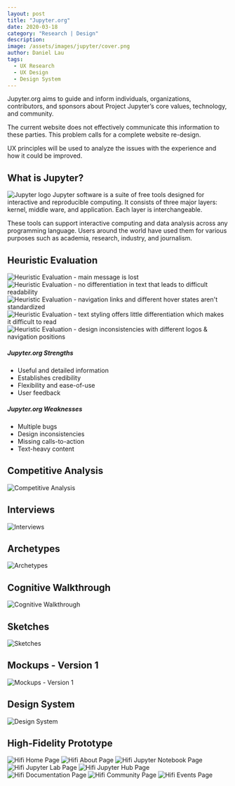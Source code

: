 ```yaml
---
layout: post
title: "Jupyter.org"
date: 2020-03-18
category: "Research | Design"
description: 
image: /assets/images/jupyter/cover.png
author: Daniel Lau
tags: 
  - UX Research
  - UX Design
  - Design System
---
```

Jupyter.org aims to guide and inform individuals, organizations, contributors, and sponsors about Project Jupyter’s core values, technology, and community.

The current website does not effectively communicate this information to these parties. This problem calls for a complete website re-design.

UX principles will be used to analyze the issues with the experience and how it could be improved. 

## What is Jupyter?
![Jupyter logo](/assets/images/jupyter/logo.png)
Jupyter software is a suite of free tools designed for interactive and reproducible computing. It consists of three major layers: kernel, middle ware, and application. Each layer is interchangeable.

These tools can support interactive computing and data analysis across any programming language. Users around the world have used them for various purposes such as academia, research, industry, and journalism.

## Heuristic Evaluation
![Heuristic Evaluation - main message is lost](/assets/images/jupyter/heuristic-1.png)
![Heuristic Evaluation - no differentiation in text that leads to difficult readability](/assets/images/jupyter/heuristic-2.png)
![Heuristic Evaluation - navigation links and different hover states aren't standardized ](/assets/images/jupyter/heuristic-3.png)
![Heuristic Evaluation - text styling offers little differentiation which makes it difficult to read](/assets/images/jupyter/heuristic-4.png)
![Heuristic Evaluation - design inconsistencies with different logos & navigation positions](/assets/images/jupyter/heuristic-5.png)

##### Jupyter.org Strengths
  - Useful and detailed information
  - Establishes credibility
  - Flexibility and ease-of-use
  - User feedback

##### Jupyter.org Weaknesses
  - Multiple bugs
  - Design inconsistencies
  - Missing calls-to-action
  - Text-heavy content

## Competitive Analysis
![Competitive Analysis](/assets/images/jupyter/competitive-analysis.png)

## Interviews
![Interviews](/assets/images/jupyter/interviews.png)

## Archetypes
![Archetypes](/assets/images/jupyter/archetypes.png)

## Cognitive Walkthrough
![Cognitive Walkthrough](/assets/images/jupyter/cognitive-walkthroughs.png)

## Sketches
![Sketches](/assets/images/jupyter/sketching.png)

## Mockups - Version 1
![Mockups - Version 1](/assets/images/jupyter/v1-mockups.png)

## Design System
![Design System](/assets/images/jupyter/design-system.png)

## High-Fidelity Prototype
![Hifi Home Page](/assets/images/jupyter/hifi/Home.png)
![Hifi About Page](/assets/images/jupyter/hifi/About.png)
![Hifi Jupyter Notebook Page](/assets/images/jupyter/hifi/JupyterNotebook.png)
![Hifi Jupyter Lab Page](/assets/images/jupyter/hifi/JupyterLab.png)
![Hifi Jupyter Hub Page](/assets/images/jupyter/hifi/JupyterHub.png)
![Hifi Documentation Page](/assets/images/jupyter/hifi/Documentation.png)
![Hifi Community Page](/assets/images/jupyter/hifi/Community.png)
![Hifi Events Page](/assets/images/jupyter/hifi/Events.png)